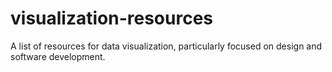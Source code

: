 visualization-resources
=======================

A list of resources for data visualization, particularly focused on design and software development.
